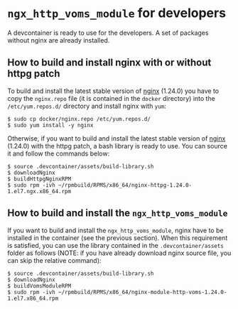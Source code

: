 # `ngx_http_voms_module` for developers

A devcontainer is ready to use for the developers. A set of packages without nginx are already installed.

## How to build and install nginx with or without httpg patch

To build and install the latest stable version of [nginx](http://nginx.org/en/download.html) (1.24.0) you have to copy the `nginx.repo` file (it is contained in the `docker` directory) into the `/etc/yum.repos.d/` directory and install nginx with `yum`:

```shell
$ sudo cp docker/nginx.repo /etc/yum.repos.d/
$ sudo yum install -y nginx
```

Otherwise, if you want to build and install the latest stable version of [nginx](http://nginx.org/en/download.html) (1.24.0) with the httpg patch, a bash library is ready to use. You can source it and follow the commands below:

```shell
$ source .devcontainer/assets/build-library.sh
$ downloadNginx
$ buildHttpgNginxRPM
$ sudo rpm -ivh ~/rpmbuild/RPMS/x86_64/nginx-httpg-1.24.0-1.el7.ngx.x86_64.rpm
```

## How to build and install the `ngx_http_voms_module`

If you want to build and install the `ngx_http_voms_module`, nginx have to be installed in the container (see the previous section). When this requirement is satisfied, you can use the library contained in the `.devcontainer/assets` folder as follows (NOTE: if you have already download nginx source file, you can skip the relative command):

```shell
$ source .devcontainer/assets/build-library.sh
$ downloadNginx
$ buildVomsModuleRPM
$ sudo rpm -ivh ~/rpmbuild/RPMS/x86_64/nginx-module-http-voms-1.24.0-1.el7.x86_64.rpm
```
